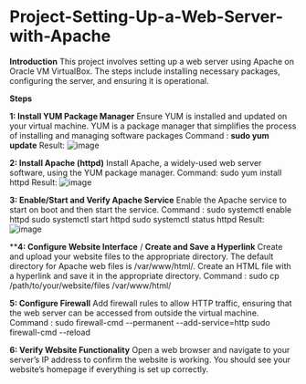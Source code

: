 # Project-Setting-Up-a-Web-Server-with-Apache

**Introduction**
This project involves setting up a web server using Apache on Oracle VM VirtualBox. 
The steps include installing necessary packages, configuring the server, and ensuring it is operational.

**Steps**

**1: Install YUM Package Manager**
Ensure YUM is installed and updated on your virtual machine.
YUM is a package manager that simplifies the process of installing and managing software packages
Command : **sudo yum update**
Result: ![image](https://github.com/user-attachments/assets/cc27d914-0dc7-4561-8529-f26639198f14)

**2: Install Apache (httpd)**
Install Apache, a widely-used web server software, using the YUM package manager.
Command: sudo yum install httpd
Result: ![image](https://github.com/user-attachments/assets/f1719de7-4eb8-45c7-9e9c-1cf0f08d1c33)

**3: Enable/Start and Verify Apache Service**
Enable the Apache service to start on boot and then start the service.
Command : sudo systemctl enable httpd
          sudo systemctl start httpd
          sudo systemctl status httpd
Result: ![image](https://github.com/user-attachments/assets/adb4a5f4-53b5-4185-9d6d-0269845c99a8)

****4: Configure Website Interface** / **Create and Save a Hyperlink**
Create and upload your website files to the appropriate directory.
The default directory for Apache web files is /var/www/html/.
Create an HTML file with a hyperlink and save it in the appropriate directory.
Command : sudo cp /path/to/your/website/files /var/www/html/

**5: Configure Firewall**
Add firewall rules to allow HTTP traffic, ensuring that the web server can be accessed from outside the virtual machine.
Command : sudo firewall-cmd --permanent --add-service=http
          sudo firewall-cmd --reload
          
**6: Verify Website Functionality**
Open a web browser and navigate to your server’s IP address to confirm the website is working. 
You should see your website’s homepage if everything is set up correctly.
